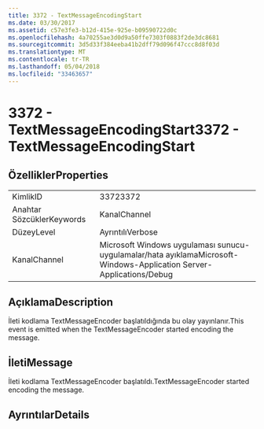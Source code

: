 ```yaml
---
title: 3372 - TextMessageEncodingStart
ms.date: 03/30/2017
ms.assetid: c57e3fe3-b12d-415e-925e-b09590722d0c
ms.openlocfilehash: 4a70255ae3d0d9a50ffe7303f0883f2de3dc8681
ms.sourcegitcommit: 3d5d33f384eeba41b2dff79d096f47ccc8d8f03d
ms.translationtype: MT
ms.contentlocale: tr-TR
ms.lasthandoff: 05/04/2018
ms.locfileid: "33463657"
---
```

# <a name="3372---textmessageencodingstart"></a><span data-ttu-id="22790-102">3372 - TextMessageEncodingStart</span><span class="sxs-lookup"><span data-stu-id="22790-102">3372 - TextMessageEncodingStart</span></span>
## <a name="properties"></a><span data-ttu-id="22790-103">Özellikler</span><span class="sxs-lookup"><span data-stu-id="22790-103">Properties</span></span>  
  
|||  
|-|-|  
|<span data-ttu-id="22790-104">Kimlik</span><span class="sxs-lookup"><span data-stu-id="22790-104">ID</span></span>|<span data-ttu-id="22790-105">3372</span><span class="sxs-lookup"><span data-stu-id="22790-105">3372</span></span>|  
|<span data-ttu-id="22790-106">Anahtar Sözcükler</span><span class="sxs-lookup"><span data-stu-id="22790-106">Keywords</span></span>|<span data-ttu-id="22790-107">Kanal</span><span class="sxs-lookup"><span data-stu-id="22790-107">Channel</span></span>|  
|<span data-ttu-id="22790-108">Düzey</span><span class="sxs-lookup"><span data-stu-id="22790-108">Level</span></span>|<span data-ttu-id="22790-109">Ayrıntılı</span><span class="sxs-lookup"><span data-stu-id="22790-109">Verbose</span></span>|  
|<span data-ttu-id="22790-110">Kanal</span><span class="sxs-lookup"><span data-stu-id="22790-110">Channel</span></span>|<span data-ttu-id="22790-111">Microsoft Windows uygulaması sunucu-uygulamalar/hata ayıklama</span><span class="sxs-lookup"><span data-stu-id="22790-111">Microsoft-Windows-Application Server-Applications/Debug</span></span>|  
  
## <a name="description"></a><span data-ttu-id="22790-112">Açıklama</span><span class="sxs-lookup"><span data-stu-id="22790-112">Description</span></span>  
 <span data-ttu-id="22790-113">İleti kodlama TextMessageEncoder başlatıldığında bu olay yayınlanır.</span><span class="sxs-lookup"><span data-stu-id="22790-113">This event is emitted when the TextMessageEncoder started encoding the message.</span></span>  
  
## <a name="message"></a><span data-ttu-id="22790-114">İleti</span><span class="sxs-lookup"><span data-stu-id="22790-114">Message</span></span>  
 <span data-ttu-id="22790-115">İleti kodlama TextMessageEncoder başlatıldı.</span><span class="sxs-lookup"><span data-stu-id="22790-115">TextMessageEncoder started encoding the message.</span></span>  
  
## <a name="details"></a><span data-ttu-id="22790-116">Ayrıntılar</span><span class="sxs-lookup"><span data-stu-id="22790-116">Details</span></span>
